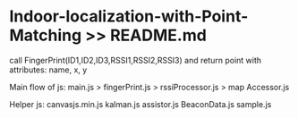 # Indoor-localization-with-Point-Matching >> README.md
call FingerPrint(ID1,ID2,ID3,RSSI1,RSSI2,RSSI3) and return point with attributes: name, x, y

Main flow of js:
main.js > fingerPrint.js > rssiProcessor.js > map Accessor.js

Helper js:
canvasjs.min.js
kalman.js
assistor.js
BeaconData.js
sample.js